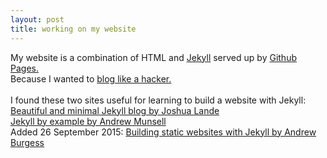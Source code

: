 ```yaml
---
layout: post
title: working on my website
---
```


My website is a combination of HTML and <a href="https://jekyllrb.com/">Jekyll</a> served up by <a href="https://pages.github.com/">Github Pages.</a>
<br>
Because I wanted to <a href="http://tom.preston-werner.com/2008/11/17/blogging-like-a-hacker.html">blog like a hacker.</a>
<br>
<br>
I found these two sites useful for learning to build a website with Jekyll:
<br>
<a href="http://joshualande.com/jekyll-github-pages-poole/" target="_blank">Beautiful and minimal Jekyll blog by Joshua Lande</a> 
<br>
<a href="http://learn.andrewmunsell.com/learn/jekyll-by-example/tutorial" target="_blank">Jekyll by example by Andrew Munsell</a>
<br>
Added 26 September 2015:
<a href="http://code.tutsplus.com/articles/building-static-sites-with-jekyll--net-22211" target="_blank">Building static websites with Jekyll by Andrew Burgess</a>
<br>
